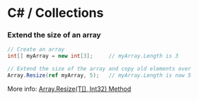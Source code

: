 # C# / Collections

### Extend the size of an array

```C#
// Create an array
int[] myArray = new int[3];     // myArray.Length is 3

// Extend the size of the array and copy old elements over
Array.Resize(ref myArray, 5);   // myArray.Length is now 5
```

More info: [Array.Resize<T>(T[], Int32) Method](https://docs.microsoft.com/en-us/dotnet/api/system.array.resize?view=net-6.0)
